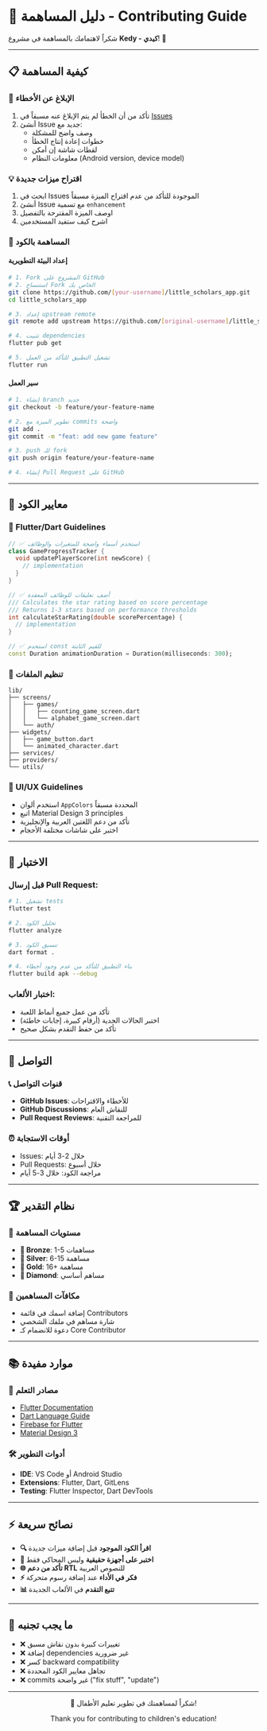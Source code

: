 # 🤝 دليل المساهمة - Contributing Guide

شكراً لاهتمامك بالمساهمة في مشروع **Kedy - كيدي**! 🌟

---

## 📋 كيفية المساهمة

### 🐛 **الإبلاغ عن الأخطاء**

1. تأكد من أن الخطأ لم يتم الإبلاغ عنه مسبقاً في [Issues](https://github.com/[username]/little_scholars_app/issues)
2. أنشئ Issue جديد مع:
   - وصف واضح للمشكلة
   - خطوات إعادة إنتاج الخطأ
   - لقطات شاشة إن أمكن
   - معلومات النظام (Android version, device model)

### 💡 **اقتراح ميزات جديدة**

1. ابحث في Issues الموجودة للتأكد من عدم اقتراح الميزة مسبقاً
2. أنشئ Issue مع تسمية `enhancement`
3. اوصف الميزة المقترحة بالتفصيل
4. اشرح كيف ستفيد المستخدمين

### 🔧 **المساهمة بالكود**

#### **إعداد البيئة التطويرية**

```bash
# 1. Fork المشروع على GitHub
# 2. استنساخ Fork الخاص بك
git clone https://github.com/[your-username]/little_scholars_app.git
cd little_scholars_app

# 3. إعداد upstream remote
git remote add upstream https://github.com/[original-username]/little_scholars_app.git

# 4. تثبيت dependencies
flutter pub get

# 5. تشغيل التطبيق للتأكد من العمل
flutter run
```

#### **سير العمل**

```bash
# 1. إنشاء branch جديد
git checkout -b feature/your-feature-name

# 2. تطوير الميزة مع commits واضحة
git add .
git commit -m "feat: add new game feature"

# 3. push للـ fork
git push origin feature/your-feature-name

# 4. إنشاء Pull Request على GitHub
```

---

## 📝 معايير الكود

### **🎯 Flutter/Dart Guidelines**

```dart
// ✅ استخدم أسماء واضحة للمتغيرات والوظائف
class GameProgressTracker {
  void updatePlayerScore(int newScore) {
    // implementation
  }
}

// ✅ أضف تعليقات للوظائف المعقدة
/// Calculates the star rating based on score percentage
/// Returns 1-3 stars based on performance thresholds
int calculateStarRating(double scorePercentage) {
  // implementation
}

// ✅ استخدم const للقيم الثابتة
const Duration animationDuration = Duration(milliseconds: 300);
```

### **📁 تنظيم الملفات**

```
lib/
├── screens/
│   ├── games/
│   │   ├── counting_game_screen.dart
│   │   └── alphabet_game_screen.dart
│   └── auth/
├── widgets/
│   ├── game_button.dart
│   └── animated_character.dart
├── services/
├── providers/
└── utils/
```

### **🎨 UI/UX Guidelines**

- استخدم ألوان `AppColors` المحددة مسبقاً
- اتبع Material Design 3 principles
- تأكد من دعم اللغتين العربية والإنجليزية
- اختبر على شاشات مختلفة الأحجام

---

## 🧪 الاختبار

### **قبل إرسال Pull Request:**

```bash
# 1. تشغيل tests
flutter test

# 2. تحليل الكود
flutter analyze

# 3. تنسيق الكود
dart format .

# 4. بناء التطبيق للتأكد من عدم وجود أخطاء
flutter build apk --debug
```

### **اختبار الألعاب:**
- تأكد من عمل جميع أنماط اللعبة
- اختبر الحالات الحدية (أرقام كبيرة، إجابات خاطئة)
- تأكد من حفظ التقدم بشكل صحيح

---

## 💬 التواصل

### **📞 قنوات التواصل**
- **GitHub Issues**: للأخطاء والاقتراحات
- **GitHub Discussions**: للنقاش العام
- **Pull Request Reviews**: للمراجعة التقنية

### **⏰ أوقات الاستجابة**
- Issues: خلال 2-3 أيام
- Pull Requests: خلال أسبوع
- مراجعة الكود: خلال 3-5 أيام

---

## 🏆 نظام التقدير

### **🌟 مستويات المساهمة**
- **🥉 Bronze**: 1-5 مساهمات
- **🥈 Silver**: 6-15 مساهمة  
- **🥇 Gold**: 16+ مساهمة
- **💎 Diamond**: مساهم أساسي

### **🎁 مكافآت المساهمين**
- إضافة اسمك في قائمة Contributors
- شارة مساهم في ملفك الشخصي
- دعوة للانضمام كـ Core Contributor

---

## 📚 موارد مفيدة

### **📖 مصادر التعلم**
- [Flutter Documentation](https://docs.flutter.dev/)
- [Dart Language Guide](https://dart.dev/guides)
- [Firebase for Flutter](https://firebase.flutter.dev/)
- [Material Design 3](https://m3.material.io/)

### **🛠️ أدوات التطوير**
- **IDE**: VS Code أو Android Studio
- **Extensions**: Flutter, Dart, GitLens
- **Testing**: Flutter Inspector, Dart DevTools

---

## ⚡ نصائح سريعة

- **🔍 اقرأ الكود الموجود** قبل إضافة ميزات جديدة
- **📱 اختبر على أجهزة حقيقية** وليس المحاكي فقط  
- **🌐 تأكد من دعم RTL** للنصوص العربية
- **⚡ فكر في الأداء** عند إضافة رسوم متحركة
- **📊 تتبع التقدم** في الألعاب الجديدة

---

## 🚫 ما يجب تجنبه

- ❌ تغييرات كبيرة بدون نقاش مسبق
- ❌ إضافة dependencies غير ضرورية
- ❌ كسر backward compatibility
- ❌ تجاهل معايير الكود المحددة
- ❌ commits غير واضحة ("fix stuff", "update")

---

<div align="center">
  <p>🙏 شكراً لمساهمتك في تطوير تعليم الأطفال!</p>
  <p>Thank you for contributing to children's education!</p>
</div>

